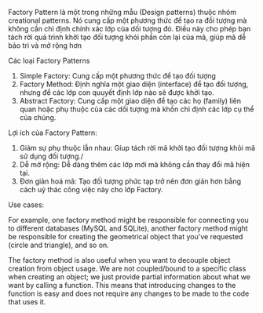 Factory Pattern là một trong những mẫu (Design patterns) thuộc nhóm creational patterns.
Nó cung cấp một phương thức để tạo ra đối tượng mà không cần chỉ định chính xác lớp của dối tượng đó.
Điều này cho phép bạn tách rời quá trình khởi tạo đối tượng khỏi phần còn lại của mã, giúp mã
dễ bảo trì và mở rộng hơn

Các loại Factory Patterns

1. Simple Factory: Cung cấp một phương thức để tạo đối tượng
2. Factory Method: Định nghĩa một giao diện (interface) để tạo đối tượng, nhưng để các lớp con quuyết định lớp nào sẽ
   được khởi tạo.
3. Abstract Factory: Cung cấp một giao diện để tạo các họ (family) liên quan hoặc phụ thuộc
   của các dối tượng mà khồn chỉ định các lớp cụ thể của chúng.

Lợi ích của Factory Pattern:

1. Giảm sự phụ thuộc lẫn nhau: Gíup tách rời mã khởi tạo đối tượng khỏi mã sử dụng đối tượng./
2. Dễ mở rộng: Dễ dàng thêm các lớp mới mà không cần thay đổi mã hiện tại.
3. Đơn giản hoá mã: Tạo đối tượng phức tạp trở nên đơn giản hơn bằng cách uỷ thác công việc này
   cho lớp Factory.

Use cases:

For example, one factory method might be responsible for connecting you to different databases (MySQL and SQLite),
another factory method might be responsible for creating the geometrical object that you've requested (circle and
triangle), and so on.

The factory method is also useful when you want to decouple object creation from object usage. We are not coupled/bound
to a specific class when creating an object; we just provide partial information about what we want by calling a
function. This means that introducing changes to the function is easy and does not require any changes to be made to the
code that uses it.

